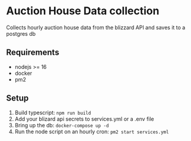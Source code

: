 # Auction House Data collection

Collects hourly auction house data from the blizzard API and saves it to a postgres db

## Requirements

- nodejs >= 16
- docker
- pm2

## Setup

1. Build typescript: `npm run build`
1. Add your blizard api secrets to services.yml or a .env file
1. Bring up the db: `docker-compose up -d`
1. Run the node script on an hourly cron: `pm2 start services.yml`
